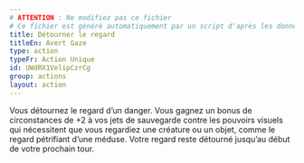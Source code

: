 ```yaml
---
# ATTENTION : Ne modifiez pas ce fichier
# Ce fichier est généré automatiquement par un script d'après les données du module Foundry VTT officiel et de sa traduction
title: Détourner le regard
titleEn: Avert Gaze
type: action
typeFr: Action Unique
id: UWdRX1VelipCzrCg
group: actions
layout: action
---
```

Vous détournez le regard d’un danger. Vous gagnez un bonus de circonstances de +2 à vos jets de sauvegarde contre les pouvoirs visuels qui nécessitent que vous regardiez une créature ou un objet, comme le regard pétrifiant d’une méduse. Votre regard reste détourné jusqu’au début de votre prochain tour.


